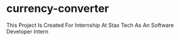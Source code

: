 # currency-converter
This Project Is Created For Internship At Stax Tech As An Software Developer Intern
